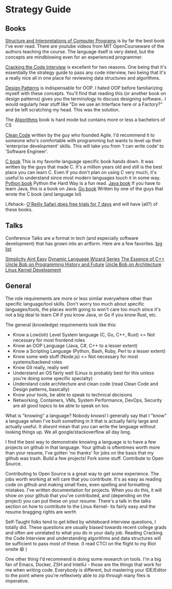 # Strategy Guide

## Books
[Structure and Interpretations of Computer Programs](https://github.com/sarabander/sicp) is by far the best book I've ever read. There are youtube videos from MIT OpenCourseware of the authors teaching the course. The language itself is very dated, but the concepts are mindblowing even for an experienced programmer.

[Cracking the Code Interview](www.crackingthecodinginterview.com/) is excellent for two reasons. One being that it's essentially the strategy guide to pass any code interview, two being that it's a really nice all in one place for reviewing data structures and algorithms.

[Design Patterns](https://www.amazon.com/Design-Patterns-Elements-Reusable-Object-Oriented/dp/0201633612) is indispensable for OOP. I hated OOP before familiarizing myself with these concepts. You'll find that reading this (or another book on design patterns) gives you the terminology to discuss designing software.. I would regularly hear stuff like "Do we use an Interface here or a Factory?" and be left scratching my head. This was the solution.

The [Algorithms](https://www.amazon.com/Introduction-Algorithms-3rd-MIT-Press/dp/0262033844/ref=pd_lpo_sbs_14_t_1?_encoding=UTF8&psc=1&refRID=BT7N2QV8KVMRDWRE09JE) book is hard mode but contains more or less a bachelors of CS

[Clean Code](https://www.amazon.com/Clean-Code-Handbook-Software-Craftsmanship/dp/0132350882) written by the guy who founded Agile. I'd recommend it to someone who's comfortable with programming but wants to level up their 'enterprise development' skills. This will take you from 'I can write code' to 'Software Engineer'.

[C book](https://www.amazon.com/Programming-Language-2nd-Brian-Kernighan/dp/0131103628) This is my favorite language specific book hands down. It was written by the guys that made C. It's a million years old and still is the best place you can learn C. Even if you don't plan on using C very much, it's useful to understand since most modern languages touch it in some way.
[Python book](https://learnpythonthehardway.org/) Python the Hard Way is a fun read.
[Java book](https://www.amazon.com/Core-Java-I-Fundamentals-10th/dp/0134177304) If you have to learn Java, this is a book on Java.
[Go book](https://www.oreilly.com/library/view/the-go-programming/9780134190570/) Written by one of the guys that wrote the C book (and language lol)

Lifehack- [O'Reilly Safari does free trials for 7 days](https://learning.oreilly.com/accounts/login/) and will have (all?) of these books.

## Talks
Conference Talks are a format in tech (and especially software development) that has grown into an artform. Here are a few favorites.
[big list](https://github.com/hellerve/programming-talks)

[Simplicity Aint Easy](https://www.youtube.com/watch?v=cidchWg74Y4)
[Dynamic Language Wizard Series](https://www.youtube.com/watch?v=agw-wlHGi0E)
[The Essence of C++](https://www.youtube.com/watch?v=86xWVb4XIyE)
[Uncle Bob on Programming History and Future](https://www.youtube.com/watch?v=ecIWPzGEbFc)
[Uncle Bob on Architecture](https://www.youtube.com/watch?v=o_TH-Y78tt4)
[Linux Kernel Development](https://www.youtube.com/watch?v=vyenmLqJQjs)

## General
The role requirements are more or less similar everywhere other than specific language/tool skills. Don't worry too much about specific languages/tools, the places worth going to won't care too much since it's not a big deal to learn C# if you know Java, or Go if you know Rust, etc.

The general (knowledge) requirements look like this:
- Know a Low(ish) Level System language (C, Go, C++, Rust) <= Not necessary for most frontend roles
- Know an OOP Language (Java, C#, C++ to a lesser extent)
- Know a Scripting Language (Python, Bash, Ruby, Perl to a lesser extent)
- Know some web stuff (Node.js) <= Not necessary for most systems/backend roles
- Know Git really, really well
- Understand an OS fairly well (Linux is probably best for this unless you're doing some specific specialty)
- Understand code architecture and clean code (read Clean Code and Design patterns, basically)
- Know your tools, be able to speak to technical decisions
- Networking, Containers, VMs, System Performance, DevOps, Security are all good topics to be able to speak on too.

What is "knowing" a language? Nobody knows! I generally say that I "know" a language when I've built something in it that is actually fairly large and actually useful. It *doesnt* mean that you can write the language without looking things up. We all google/stackoverflow all day long.

I find the best way to demonstrate knowing a language is to have a few projects on github in that language. Your github is oftentimes worth more than your resume, I've gotten 'no thanks' for jobs on the basis that my github was trash. Build a few projects! Fork some stuff. Contribute to Open Source.

Contributing to Open Source is a great way to get some experience. The jobs worth working at will care that you contribute. It's as easy as reading code on github and making small fixes, even spelling and formatting mistakes. I've written documentation for projects. When you do this, it will show on your github that you've contributed, and (depending on the project) you can put these on your resume. There's a talk in the talks section on how to contribute to the Linux Kernel- its fairly easy and the resume bragging rights are worth

Self-Taught folks tend to get killed by whiteboard interview questions, I totally did. These questions are usually biased towards recent college grads and often are unrelated to what you do in your daily job. Reading Cracking the Code Interview and understanding algorithms and data structures will be sufficient to pass most of these. (I read CTCI on the flight to my Riot onsite :smile: )

One other thing I'd recommend is doing some research on tools. I'm a big fan of Emacs, Docker, ZSH and IntelliJ -  those are the things that work for me when writing code. Everybody is different, but mastering your IDE/Editor to the point where you're reflexively able to zip through many files is imperative.

